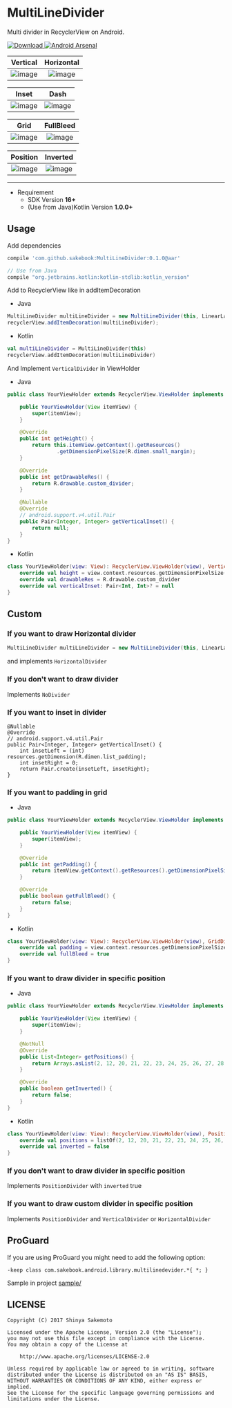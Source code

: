 MultiLineDivider
============
Multi divider in RecyclerView on Android.

[ ![Download](https://api.bintray.com/packages/sakebook/maven/MultiLineDivider/images/download.svg) ](https://bintray.com/sakebook/maven/MultiLineDivider/_latestVersion) [![Android Arsenal](https://img.shields.io/badge/Android%20Arsenal-MultiLineDivider-brightgreen.svg?style=flat)](https://android-arsenal.com/details/1/5735)

|Vertical|Horizontal|
|:---:|:---:|
|![image](https://raw.githubusercontent.com/sakebook/MultiLineDivider/master/art/vertical.png)|![image](https://raw.githubusercontent.com/sakebook/MultiLineDivider/master/art/horizontal.png)|

|Inset|Dash|
|:---:|:---:|
|![image](https://raw.githubusercontent.com/sakebook/MultiLineDivider/master/art/inset.png)|![image](https://raw.githubusercontent.com/sakebook/MultiLineDivider/master/art/dash.png)|

|Grid|FullBleed|
|:---:|:---:|
|![image](https://raw.githubusercontent.com/sakebook/MultiLineDivider/master/art/grid.png)|![image](https://raw.githubusercontent.com/sakebook/MultiLineDivider/master/art/full_bleed.png)|

|Position|Inverted|
|:---:|:---:|
|![image](https://raw.githubusercontent.com/sakebook/MultiLineDivider/master/art/position.png)|![image](https://raw.githubusercontent.com/sakebook/MultiLineDivider/master/art/position_inverted.png)|

---


- Requirement
  - SDK Version __16+__
  - (Use from Java)Kotlin Version __1.0.0+__ 


## Usage
Add dependencies

```gradle
compile 'com.github.sakebook:MultiLineDivider:0.1.0@aar'

// Use from Java
compile "org.jetbrains.kotlin:kotlin-stdlib:kotlin_version"
```

Add to RecyclerView like in addItemDecoration

- Java

```java
MultiLineDivider multiLineDivider = new MultiLineDivider(this, LinearLayout.VERTICAL);
recyclerView.addItemDecoration(multiLineDivider);
```

- Kotlin

```kotlin
val multiLineDivider = MultiLineDivider(this)
recyclerView.addItemDecoration(multiLineDivider)
```

And Implement `VerticalDivider` in ViewHolder

- Java

```java
public class YourViewHolder extends RecyclerView.ViewHolder implements VerticalDivider {

    public YourViewHolder(View itemView) {
        super(itemView);
    }

    @Override
    public int getHeight() {
        return this.itemView.getContext().getResources()
                .getDimensionPixelSize(R.dimen.small_margin);
    }

    @Override
    public int getDrawableRes() {
        return R.drawable.custom_divider;
    }

    @Nullable
    @Override
    // android.support.v4.util.Pair
    public Pair<Integer, Integer> getVerticalInset() {
        return null;
    }
}
```

- Kotlin

```kotlin
class YourViewHolder(view: View): RecyclerView.ViewHolder(view), VerticalDivider {
    override val height = view.context.resources.getDimensionPixelSize(R.dimen.small_margin)
    override val drawableRes = R.drawable.custom_divider
    override val verticalInset: Pair<Int, Int>? = null
}
```


## Custom
### If you want to draw Horizontal divider

```java
MultiLineDivider multiLineDivider = new MultiLineDivider(this, LinearLayout.HORIZONTAL);
```

and implements `HorizontalDivider`


### If you __don't__ want to draw divider

Implements `NoDivider`

### If you want to inset in divider

```
@Nullable
@Override
// android.support.v4.util.Pair
public Pair<Integer, Integer> getVerticalInset() {
    int insetLeft = (int) resources.getDimension(R.dimen.list_padding);
    int insetRight = 0;
    return Pair.create(insetLeft, insetRight);
}

```

### If you want to padding in grid

- Java

```java
public class YourViewHolder extends RecyclerView.ViewHolder implements GridDivider {

    public YourViewHolder(View itemView) {
        super(itemView);
    }

    @Override
    public int getPadding() {
        return itemView.getContext().getResources().getDimensionPixelSize(R.dimen.tiny_margin);
    }

    @Override
    public boolean getFullBleed() {
        return false;
    }
}
```

- Kotlin

```kotlin
class YourViewHolder(view: View): RecyclerView.ViewHolder(view), GridDivider {
    override val padding = view.context.resources.getDimensionPixelSize(R.dimen.grid_padding)
    override val fullBleed = true
}
```

### If you want to draw divider in specific position

- Java

```java
public class YourViewHolder extends RecyclerView.ViewHolder implements PositionDivider {

    public YourViewHolder(View itemView) {
        super(itemView);
    }

    @NotNull
    @Override
    public List<Integer> getPositions() {
        return Arrays.asList(2, 12, 20, 21, 22, 23, 24, 25, 26, 27, 28, 29, 32, 42); // include "2"
    }

    @Override
    public boolean getInverted() {
        return false;
    }
}
```

- Kotlin

```kotlin
class YourViewHolder(view: View): RecyclerView.ViewHolder(view), PositionDivider {
    override val positions = listOf(2, 12, 20, 21, 22, 23, 24, 25, 26, 27, 28, 29, 32, 42)
    override val inverted = false
}
```

### If you __don't__ want to draw divider in specific position

Implements `PositionDivider` with `inverted` true

### If you want to draw custom divider in specific position

Implements `PositionDivider` and `VerticalDivider` or `HorizontalDivider`


## ProGuard

If you are using ProGuard you might need to add the following option:

```
-keep class com.sakebook.android.library.multilinedevider.*{ *; }
```

Sample in project [sample/](https://github.com/sakebook/MultiLineDivider/tree/master/sample)

## LICENSE
```
Copyright (C) 2017 Shinya Sakemoto

Licensed under the Apache License, Version 2.0 (the "License");
you may not use this file except in compliance with the License.
You may obtain a copy of the License at

    http://www.apache.org/licenses/LICENSE-2.0

Unless required by applicable law or agreed to in writing, software
distributed under the License is distributed on an "AS IS" BASIS,
WITHOUT WARRANTIES OR CONDITIONS OF ANY KIND, either express or implied.
See the License for the specific language governing permissions and
limitations under the License.
```